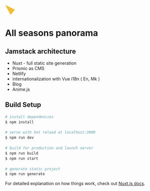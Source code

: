 ![favicon](https://github.com/MartCube/Danica/blob/master/static/favicon.png?raw=true) 
# All seasons panorama

## Jamstack architecture

- Nuxt - full static site generation
- Prismic as CMS
- Netlify
- internationalization with Vue i18n ( En, Mk )
- Blog
- Anime.js


## Build Setup

```bash
# install dependencies
$ npm install

# serve with hot reload at localhost:3000
$ npm run dev

# build for production and launch server
$ npm run build
$ npm run start

# generate static project
$ npm run generate
```

For detailed explanation on how things work, check out [Nuxt.js docs](https://nuxtjs.org).
